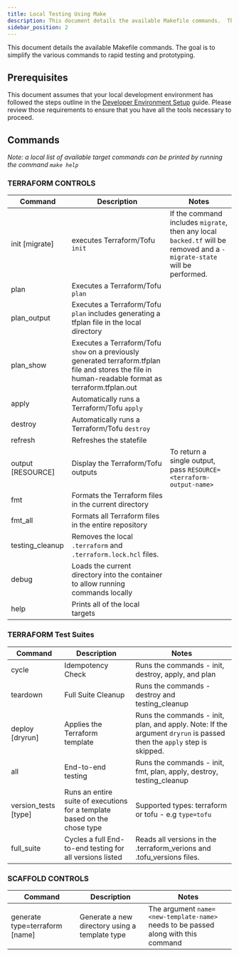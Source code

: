 ```yaml
---
title: Local Testing Using Make
description: This document details the available Makefile commands.  The goal is to simplify the various commands to rapid testing and prototyping.
sidebar_position: 2
---
```

This document details the available Makefile commands.  The goal is to simplify the various commands to rapid testing and prototyping.

## Prerequisites

This document assumes that your local development environment has followed the steps outline in the [Developer Environment Setup](./developer-env-setup.md) guide.  Please review those requirements to ensure that you have all the tools necessary to proceed.

## Commands
_Note: a local list of available target commands can be printed by  running the command `make help`_

### TERRAFORM CONTROLS
| Command | Description | Notes |
| --- | --- | --- |
| init [migrate] | executes Terraform/Tofu `init` | If the command includes `migrate`, then any local `backed.tf` will be removed and a `-migrate-state` will be performed.|
| plan | Executes a Terraform/Tofu `plan` ||
| plan_output | Executes a Terraform/Tofu `plan` includes generating a tfplan file in the local directory ||
| plan_show | Executes a Terraform/Tofu `show` on a previously generated terraform.tfplan file and stores the file in human-readable format as terraform.tfplan.out ||
| apply | Automatically runs a Terraform/Tofu `apply` ||
| destroy | Automatically runs a Terraform/Tofu `destroy` ||
| refresh | Refreshes the statefile ||
| output [RESOURCE] | Display the Terraform/Tofu outputs | To return a single output, pass `RESOURCE=<terraform-output-name>`|
| fmt | Formats the Terraform files in the current directory ||
| fmt_all | Formats all Terraform files in the entire repository ||
| testing_cleanup | Removes the local `.terraform` and `.terraform.lock.hcl` files. ||
| debug | Loads the current directory into the container to allow running commands locally ||
| help | Prints all of the local targets ||

### TERRAFORM Test Suites
| Command | Description | Notes |
| --- | --- | --- |
| cycle | Idempotency Check | Runs the commands - init, destroy, apply, and plan |
| teardown | Full Suite Cleanup | Runs the commands - destroy and testing_cleanup|
| deploy [dryrun] | Applies the Terraform template | Runs the commands - init, plan, and apply. Note: If the argument `dryrun` is passed then the `apply` step is skipped.|
| all | End-to-end testing | Runs the commands - init, fmt, plan, apply, destroy, testing_cleanup |
| version_tests [type] | Runs an entire suite of executions for a template based on the chose type | Supported types: terraform or tofu - e.g `type=tofu` |
| full_suite | Cycles a full End-to-end testing for all versions listed | Reads all versions in the .terraform_verions and .tofu_versions files. |

### SCAFFOLD CONTROLS
| Command | Description | Notes |
| --- | --- | --- |
| generate type=terraform [name]| Generate a new directory using a template type  | The argument `name=<new-template-name>` needs to be passed along with this command |

